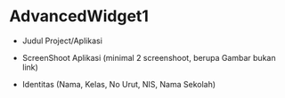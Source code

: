 # AdvancedWidget1


* Judul Project/Aplikasi

* ScreenShoot Aplikasi (minimal 2 screenshoot, berupa Gambar bukan link)

* Identitas (Nama, Kelas, No Urut, NIS, Nama Sekolah)

